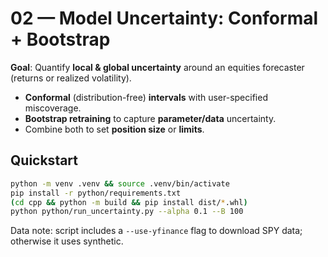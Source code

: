 # 02 — Model Uncertainty: Conformal + Bootstrap

**Goal**: Quantify **local & global uncertainty** around an equities forecaster (returns or realized volatility).
- **Conformal** (distribution-free) **intervals** with user-specified miscoverage.
- **Bootstrap retraining** to capture **parameter/data** uncertainty.
- Combine both to set **position size** or **limits**.

## Quickstart
```bash
python -m venv .venv && source .venv/bin/activate
pip install -r python/requirements.txt
(cd cpp && python -m build && pip install dist/*.whl)
python python/run_uncertainty.py --alpha 0.1 --B 100
```

Data note: script includes a `--use-yfinance` flag to download SPY data; otherwise it uses synthetic.
